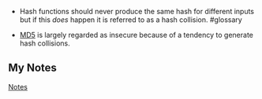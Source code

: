 - Hash functions should never produce the same hash for different inputs but if this *does* happen it is referred to as a hash collision. #glossary

 - [MD5](md5.md) is largely regarded as insecure because of a tendency to generate hash collisions.
## My Notes
[Notes](mynotes/hash-collision-notes.md)
